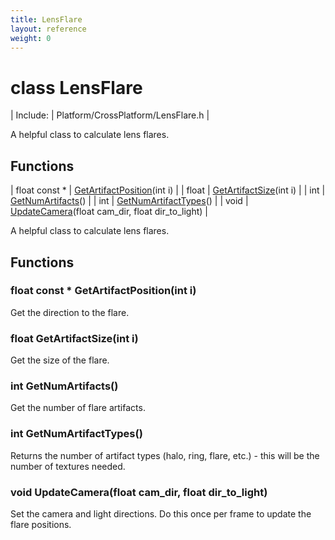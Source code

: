 ```yaml
---
title: LensFlare
layout: reference
weight: 0
---
```

class LensFlare
===

| Include: | Platform/CrossPlatform/LensFlare.h |

A helpful class to calculate lens flares.
  


Functions
---

| float  const * | [GetArtifactPosition](#GetArtifactPosition)(int i) |
| float | [GetArtifactSize](#GetArtifactSize)(int i) |
| int | [GetNumArtifacts](#GetNumArtifacts)() |
| int | [GetNumArtifactTypes](#GetNumArtifactTypes)() |
| void | [UpdateCamera](#UpdateCamera)(float cam_dir, float dir_to_light) |

A helpful class to calculate lens flares.
  


Functions
---

### <a name="GetArtifactPosition"/>float  const * GetArtifactPosition(int i)
Get the direction to the flare.

### <a name="GetArtifactSize"/>float GetArtifactSize(int i)
Get the size of the flare.

### <a name="GetNumArtifacts"/>int GetNumArtifacts()
Get the number of flare artifacts.

### <a name="GetNumArtifactTypes"/>int GetNumArtifactTypes()
Returns the number of artifact types (halo, ring, flare, etc.) - this will be the number of textures needed.

### <a name="UpdateCamera"/>void UpdateCamera(float cam_dir, float dir_to_light)
Set the camera and light directions. Do this once per frame to update the flare positions.
